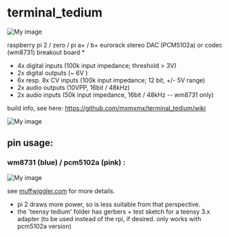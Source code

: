 terminal_tedium
===============


![My image](https://farm1.staticflickr.com/423/19280194146_4568770dcf_c.jpg)

raspberry pi 2 / zero / pi a+ / b+  eurorack stereo DAC (PCM5102a) or codec (wm8731) breakout board *

- 4x digital inputs (100k input impedance; threshold > 3V)
- 2x digital outputs (~ 6V )
- 6x resp. 8x CV inputs (100k input impedance; 12 bit, +/- 5V range)
- 2x audio outputs (10VPP, 16bit / 48kHz)
- 2x audio inputs (50k input impedance, 16bit / 48kHz -- wm8731 only)


build info, see here: https://github.com/mxmxmx/terminal_tedium/wiki


![My image](https://c2.staticflickr.com/6/5707/23442168685_43409c4630_b.jpg)


## pin usage:

### wm8731 (blue) / pcm5102a (pink) : 

![My image](https://c1.staticflickr.com/1/574/22746127472_95676d8e11_b.jpg)



see [muffwiggler.com](http://www.muffwiggler.com/forum/viewtopic.php?t=104896&postdays=0&postorder=asc&start=0) for more details.



* pi 2 draws more power, so is less suitable from that perspective. 
* the 'teensy tedium' folder has gerbers + test sketch for a teensy 3.x adapter (to be used instead of the rpi, if desired. only works with pcm5102a version)
